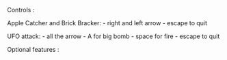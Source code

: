 Controls : 

Apple Catcher and Brick Bracker: 
    - right and left arrow 
    - escape to quit

UFO attack:
    - all the arrow
    - A for big bomb
    - space for fire
    - escape to quit


Optional features : 

    


